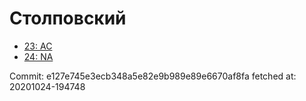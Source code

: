 # Столповский
- [23: AC](23.md)
- [24: NA](24.md)

Commit: e127e745e3ecb348a5e82e9b989e89e6670af8fa
 fetched at: 20201024-194748
